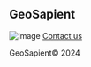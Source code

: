 ## GeoSapient
![image](https://github.com/geosapient-inc/.github/assets/12748062/270c4112-f978-4cc4-86cb-e2abbef7fbb7)
[Contact us](mailto:info@geosapient.com)

GeoSapient© 2024
